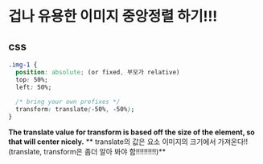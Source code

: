 # 겁나 유용한 이미지 중앙정렬 하기!!!

## css
```css
.img-1 {
  position: absolute; (or fixed, 부모가 relative)
  top: 50%;
  left: 50%;
  
  /* bring your own prefixes */
  transform: translate(-50%, -50%);
}
```
**The translate value for transform is based off the size of the element, so that will center nicely.**
** translate의 값은 요소 이미지의 크기에서 가져온다!! (translate, transform은 좀더 알아 봐야 함!!!!!!!!!!)**
